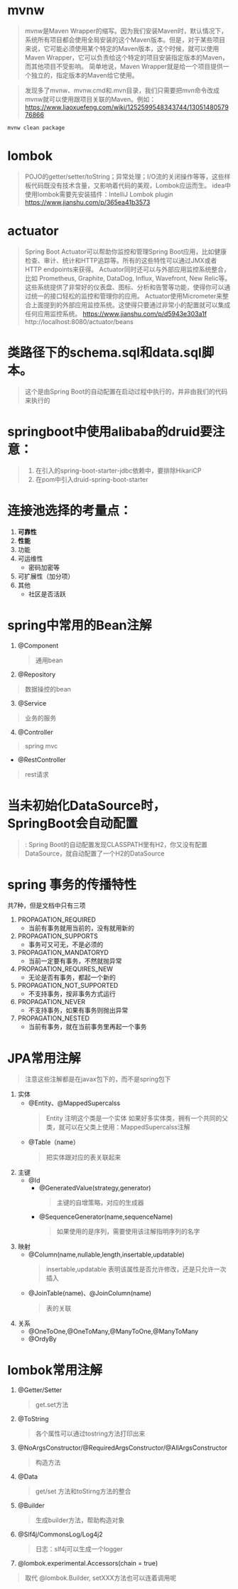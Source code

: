 # mvnw
 > mvnw是Maven Wrapper的缩写。因为我们安装Maven时，默认情况下，系统所有项目都会使用全局安装的这个Maven版本。但是，对于某些项目来说，它可能必须使用某个特定的Maven版本，这个时候，就可以使用Maven Wrapper，它可以负责给这个特定的项目安装指定版本的Maven，而其他项目不受影响。
>简单地说，Maven Wrapper就是给一个项目提供一个独立的，指定版本的Maven给它使用。

>发现多了mvnw、mvnw.cmd和.mvn目录，我们只需要把mvn命令改成mvnw就可以使用跟项目关联的Maven。例如：
>https://www.liaoxuefeng.com/wiki/1252599548343744/1305148057976866
 
```
mvnw clean package
```
# lombok
> POJO的getter/setter/toString；异常处理；I/O流的关闭操作等等，这些样板代码既没有技术含量，又影响着代码的美观，Lombok应运而生。
>idea中使用lombok需要先安装插件：IntelliJ Lombok plugin
>https://www.jianshu.com/p/365ea41b3573

# actuator
> Spring Boot Actuator可以帮助你监控和管理Spring Boot应用，比如健康检查、审计、统计和HTTP追踪等。所有的这些特性可以通过JMX或者HTTP endpoints来获得。
Actuator同时还可以与外部应用监控系统整合，比如 Prometheus, Graphite, DataDog, Influx, Wavefront, New Relic等。这些系统提供了非常好的仪表盘、图标、分析和告警等功能，使得你可以通过统一的接口轻松的监控和管理你的应用。
Actuator使用Micrometer来整合上面提到的外部应用监控系统。这使得只要通过非常小的配置就可以集成任何应用监控系统。
>https://www.jianshu.com/p/d5943e303a1f
>http://localhost:8080/actuator/beans
# 类路径下的schema.sql和data.sql脚本。
> 这个是由Spring Boot的自动配置在启动过程中执行的，并非由我们的代码来执行的
# springboot中使用alibaba的druid要注意：
> 1. 在引入的spring-boot-starter-jdbc依赖中，要排除HikariCP
> 2. 在pom中引入druid-spring-boot-starter
>
# 连接池选择的考量点：
1. **可靠性**
2. **性能**
3. 功能
4. 可运维性
    + 密码加密等
5. 可扩展性（加分项）
6. 其他
    - 社区是否活跃
    
# spring中常用的Bean注解
1. @Component
   > 通用bean
2. @Repository
> 数据操控的bean
3. @Service
> 业务的服务
4. @Controller
> spring mvc
 - @RestController
 > rest请求

# 当未初始化DataSource时，SpringBoot会自动配置
> : Spring Boot的自动配置发现CLASSPATH里有H2，你又没有配置DataSource，就自动配置了一个H2的DataSource

# spring 事务的传播特性
共7种，但是文档中只有三项
1. PROPAGATION_REQUIRED
    - 当前有事务就用当前的，没有就用新的
2. PROPAGATION_SUPPORTS
    - 事务可又可无，不是必须的
3. PROPAGATION_MANDATORYD
    - 当前一定要有事务，不然就抛异常
4. PROPAGATION_REQUIRES_NEW
    - 无论是否有事务，都起一个新的
5. PROPAGATION_NOT_SUPPORTED
    - 不支持事务，按非事务方式运行
6. PROPAGATION_NEVER
    - 不支持事务，如果有事务则抛出异常
7. PROPAGATION_NESTED
    - 当前有事务，就在当前事务里再起一个事务
    
    
# JPA常用注解
> 注意这些注解都是在javax包下的，而不是spring包下
1. 实体
    - @Entity、@MappedSupercalss
        > Entity 注明这个类是一个实体
        >如果好多实体类，拥有一个共同的父类，就可以在父类上使用：MappedSupercalss注解
    - @Table（name）
        > 把实体跟对应的表关联起来
2. 主键
    - @Id
        - @GeneratedValue(strategy,generator)
            > 主键的自增策略，对应的生成器
        - @SequenceGenerator(name,sequenceName)
            > 如果使用的是序列，需要使用该注解指明序列的名字
3. 映射
    - @Column(name,nullable,length,insertable,updatable)
        > insertable,updatable 表明该属性是否允许修改，还是只允许一次插入
    - @JoinTable(name)、@JoinColumn(name)
        > 表的关联
4. 关系
    - @OneToOne,@OneToMany,@ManyToOne,@ManyToMany
    - @OrdyBy

# lombok常用注解
1. @Getter/Setter
    >get.set方法
2. @ToString
    >各个属性可以通过tostring方法打印出来
3. @NoArgsConstructor/@RequiredArgsConstructor/@AllArgsConstructor
    >构造方法
4. @Data
    > get/set 方法和toStirng方法的整合
5. @Builder
    > 生成builder方法，帮助构造对象
6. @Slf4j/CommonsLog/Log4j2
    > 日志：slf4j可以生成一个logger
7. @lombok.experimental.Accessors(chain = true) 
> 取代 @lombok.Builder, setXXX方法也可以连着调用呢
>
